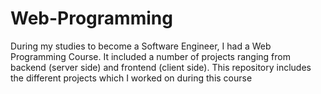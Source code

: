 # Web-Programming
During my studies to become a Software Engineer, I had a Web Programming Course. It included a number of projects ranging from backend (server side) and frontend (client side). This repository includes the different projects which I worked on during this course

